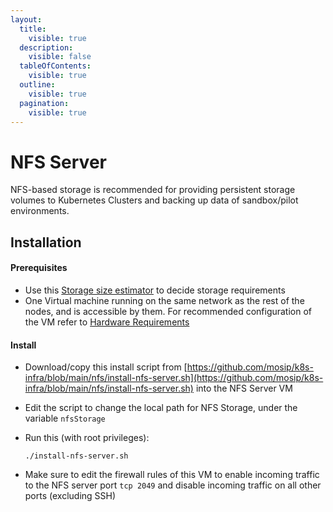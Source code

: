 ```yaml
---
layout:
  title:
    visible: true
  description:
    visible: false
  tableOfContents:
    visible: true
  outline:
    visible: true
  pagination:
    visible: true
---
```


# NFS Server

NFS-based storage is recommended for providing persistent storage volumes to Kubernetes Clusters and backing up data of sandbox/pilot environments.

## Installation

#### Prerequisites

* Use this [Storage size estimator](../k8s-cluster-requirements.md#storage-requirements-for-pilot-environments) to decide storage requirements
* One Virtual machine running on the same network as the rest of the nodes, and is accessible by them. For recommended configuration of the VM refer to [Hardware Requirements](../k8s-cluster-requirements.md)

#### Install

* Download/copy this install script from [https://github.com/mosip/k8s-infra/blob/main/nfs/install-nfs-server.sh](https://github.com/mosip/k8s-infra/blob/main/nfs/install-nfs-server.sh) into the NFS Server VM
* Edit the script to change the local path for NFS Storage, under the variable `nfsStorage`
*   Run this (with root privileges):

    ```
    ./install-nfs-server.sh
    ```
* Make sure to edit the firewall rules of this VM to enable incoming traffic to the NFS server port `tcp 2049` and disable incoming traffic on all other ports (excluding SSH)
